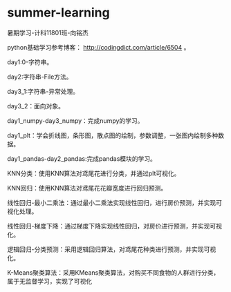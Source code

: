# summer-learning
暑期学习-计科11801班-向铭杰

python基础学习参考博客： http://codingdict.com/article/6504 。

day1:0-字符串。

day2:字符串-File方法。

day3_1:字符串-异常处理。

day3_2：面向对象。

day1_numpy-day3_numpy：完成numpy的学习。

day1_plt：学会折线图，条形图，散点图的绘制，参数调整，一张图内绘制多种数据。

day1_pandas-day2_pandas:完成pandas模块的学习。

KNN分类：使用KNN算法对鸢尾花进行分类，并通过plt可视化。

KNN回归：使用KNN算法对鸢尾花花瓣宽度进行回归预测。

线性回归-最小二乘法：通过最小二乘法实现线性回归，进行房价预测，并实现可视化处理。

线性回归-梯度下降：通过梯度下降实现线性回归，对房价进行预测，并实现可视化。

逻辑回归-分类预测：采用逻辑回归算法，对鸢尾花种类进行预测，并实现可视化。

K-Means聚类算法：采用KMeans聚类算法，对购买不同食物的人群进行分类，属于无监督学习，实现了可视化
